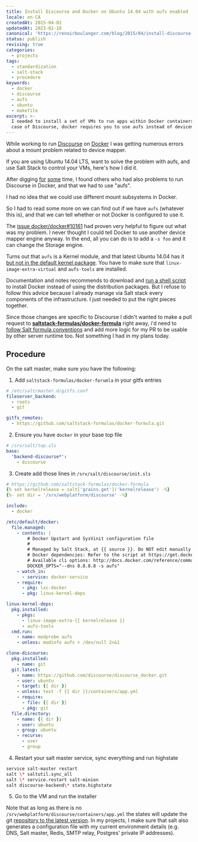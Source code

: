 ```yaml
---
title: Install Discourse and Docker on Ubuntu 14.04 with aufs enabled
locale: en-CA
createdAt: 2015-04-02
updatedAt: 2023-02-18
canonical: 'https://renoirboulanger.com/blog/2015/04/install-discourse-docker-ubuntu-14-04-aufs-enabled/'
status: publish
revising: true
categories:
  - projects
tags:
  - standardization
  - salt-stack
  - procedure
keywords:
  - docker
  - discourse
  - aufs
  - ubuntu
  - makefile
excerpt: >-
  I needed to install a set of VMs to run apps within Docker containers. In the
  case of Discourse, docker requires you to use aufs instead of devicemapper.
---
```


While working to run [Discourse][0] on [Docker][1] I was getting numerous errors
about a mount problem related to device mapper.

If you are using Ubuntu 14.04 LTS, want to solve the problem with aufs, and use
Salt Stack to control your VMs, here's how I did it.

After digging [for][2] [some][3] time, I found others who had also problems to
run Discourse in Docker, and that we had to use "aufs".

I had no idea that we could use different mount subsystems in Docker.

So I had to read some more on we can find out if we have `aufs` (whatever this
is), and that we can tell whether or not Docker is configured to use it.

The [issue docker/docker\#10161][4] had proven very helpful to figure out what
was my problem. I never thought I could tell Docker to use another device mapper
engine anyway. In the end, all you can do is to add a `-s foo` and it can change
the Storage engine.

Turns out that `aufs` is a Kernel module, and that latest Ubuntu 14.04 has it
[but not in the default kernel package][5]. You have to make sure that
`linux-image-extra-virtual` and `aufs-tools` are installed.

Documentation and notes recommends to download and [run a shell script][6] to
install Docker instead of using the distribution packages. But I refuse to
follow this advice because I already manage via Salt stack every components of
the infrastructure. I just needed to put the right pieces together.

Since those changes are specific to Discourse I didn't wanted to make a pull
request to [**saltstack-formulas/docker-formula**][7] right away, i'd need to
[follow Salt formula conventions][8] and add more logic for my PR to be usable
by other server runtime too. Not something I had in my plans today.

## Procedure

On the salt master, make sure you have the following:

1. Add `saltstack-formulas/docker-forumla` in your gitfs entries

```yaml
# /etc/salt/master.d/gitfs.conf
fileserver_backend:
  - roots
  - git

gitfs_remotes:
  - https://github.com/saltstack-formulas/docker-formula.git
```

2. Ensure you have `docker` in your base top file

```yaml
# /srv/salt/top.sls
base:
  'backend-discourse*':
    - discourse
```

3. Create add those lines in `/srv/salt/discourse/init.sls`

```yaml
# https://github.com/saltstack-formulas/docker-formula
{% set kernelrelease = salt['grains.get']('kernelrelease') -%}
{%- set dir = '/srv/webplatform/discourse' -%}

include:
  - docker

/etc/default/docker:
  file.managed:
    - contents: |
        # Docker Upstart and SysVinit configuration file
        #
        # Managed by Salt Stack, at {{ source }}. Do NOT edit manually!
        # Docker dependencies: Refer to the script at https://get.docker.com/
        # Available cli options: http://docs.docker.com/reference/commandline/cli/
        DOCKER_OPTS="--dns 8.8.8.8 -s aufs"
    - watch_in:
      - service: docker-service
    - require:
      - pkg: lxc-docker
      - pkg: linux-kernel-deps

linux-kernel-deps:
  pkg.installed:
    - pkgs:
      - linux-image-extra-{{ kernelrelease }}
      - aufs-tools
  cmd.run:
    - name: modprobe aufs
    - unless: modinfo aufs > /dev/null 2>&1

clone-discourse:
  pkg.installed:
    - name: git
  git.latest:
    - name: https://github.com/discourse/discourse_docker.git
    - user: ubuntu
    - target: {{ dir }}
    - unless: test -f {{ dir }}/containers/app.yml
    - require:
      - file: {{ dir }}
      - pkg: git
  file.directory:
    - name: {{ dir }}
    - user: ubuntu
    - group: ubuntu
    - recurse:
      - user
      - group
```

4. Restart your salt master service, sync everything and run highstate

```bash
service salt-master restart
salt \* saltutil.sync_all
salt \* service.restart salt-minion
salt discourse-backend\* state.highstate
```

5. Go to the VM and run the installer

Note that as long as there is no `/srv/webplatform/discourse/containers/app.yml`
the states will update the git [repository to the latest version][9]. In my
projects, I make sure that salt also generates a configuration file with my
current environment details (e.g. DNS, Salt master, Redis, SMTP relay, Postgres'
private IP addresses).

[0]: https://www.discourse.org/
[1]: https://www.docker.com/
[2]: https://meta.discourse.org/t/docker-error-on-bootstrap/13657/9
[3]:
  https://meta.discourse.org/t/ubuntu-updates-intefere-with-docker-and-aufs/25039
[4]: https://github.com/docker/docker/issues/10161
[5]: https://github.com/docker/docker/pull/10860
[6]: https://get.docker.com/
[7]: https://github.com/saltstack-formulas/docker-formula
[8]:
  https://docs.saltstack.com/en/latest/topics/development/conventions/formulas.html
[9]: https://github.com/discourse/discourse_docker
